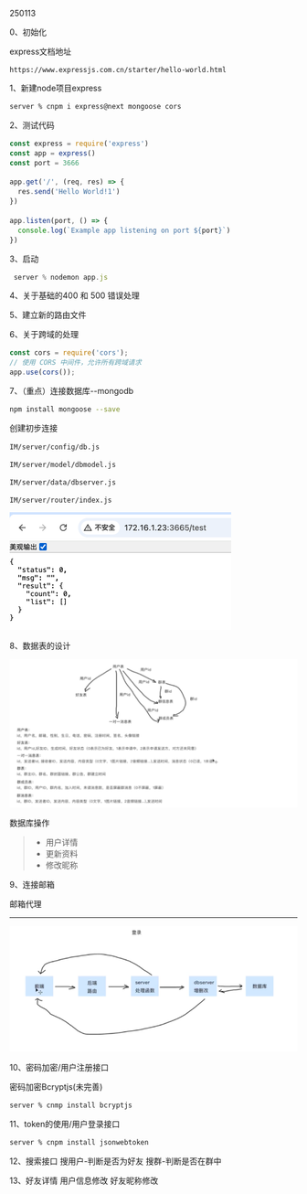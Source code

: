 250113

0、初始化

express文档地址

```
https://www.expressjs.com.cn/starter/hello-world.html
```



1、新建node项目express

```bash
server % cnpm i express@next mongoose cors
```



2、测试代码

```js
const express = require('express')
const app = express()
const port = 3666

app.get('/', (req, res) => {
  res.send('Hello World!1')
})

app.listen(port, () => {
  console.log(`Example app listening on port ${port}`)
})
```

3、启动
```js
 server % nodemon app.js
```

4、关于基础的400 和 500 错误处理

5、建立新的路由文件

6、关于跨域的处理
```js
const cors = require('cors');
// 使用 CORS 中间件，允许所有跨域请求
app.use(cors());
```


7、（重点）连接数据库--mongodb
```bash 
npm install mongoose --save
```



创建初步连接

`IM/server/config/db.js`

`IM/server/model/dbmodel.js`

`IM/server/data/dbserver.js`

`IM/server/router/index.js`

<img src="./assets/image-20250114105253446.png" alt="image-20250114105253446" style="zoom:50%;" />


8、数据表的设计

![image-20250114102646978](./assets/image-20250114102646978.png)

数据库操作



> - 用户详情
> - 更新资料
> - 修改昵称



9、连接邮箱

邮箱代理



---

![image-20250116142102580](./assets/image-20250116142102580.png)

10、密码加密/用户注册接口

密码加密Bcryptjs(未完善)

```bash
server % cnmp install bcryptjs
```

11、token的使用/用户登录接口

```bash
server % cnpm install jsonwebtoken
```

12、搜索接口
搜用户-判断是否为好友
搜群-判断是否在群中

13、好友详情
用户信息修改
好友昵称修改